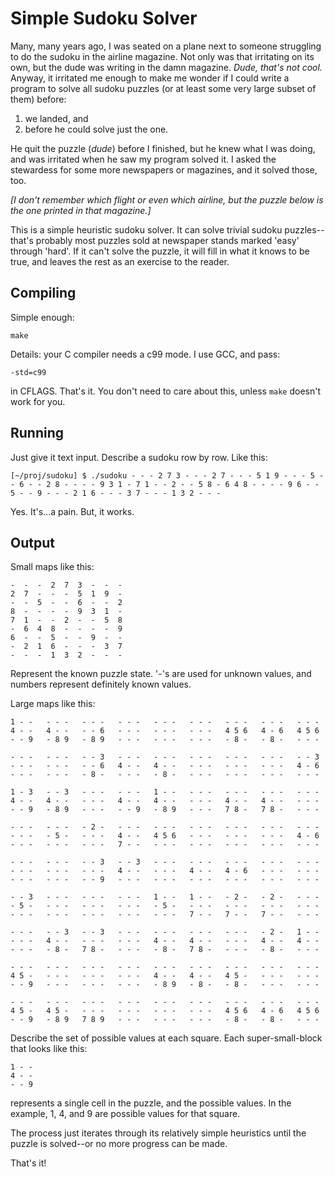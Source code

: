 Simple Sudoku Solver
=

Many, many years ago, I was seated on a plane next to someone struggling to do
the sudoku in the airline magazine. Not only was that irritating on its own, but
the dude was writing in the damn magazine. *Dude, that's not cool.* Anyway, it
irritated me enough to make me wonder if I could write a program to solve all
sudoku puzzles (or at least some very large subset of them) before:

1) we landed, and
2) before he could solve just the one.

He quit the puzzle (*dude*) before I finished, but he knew what I was doing, and
was irritated when he saw my program solved it. I asked the stewardess for some
more newspapers or magazines, and it solved those, too.

*\[I don't remember which flight or even which airline, but the puzzle below is
the one printed in that magazine.\]*

This is a simple heuristic sudoku solver. It can solve trivial sudoku
puzzles--that's probably most puzzles sold at newspaper stands marked 'easy'
through 'hard'. If it can't solve the puzzle, it will fill in what it knows to
be true, and leaves the rest as an exercise to the reader.

Compiling
-
Simple enough:

	make

Details: your C compiler needs a c99 mode. I use GCC, and pass:

	-std=c99

in CFLAGS. That's it. You don't need to care about this, unless `make`
doesn't work for you.

Running
-
Just give it text input. Describe a sudoku row by row. Like this:

	[~/proj/sudoku] $ ./sudoku - - - 2 7 3 - - - 2 7 - - - 5 1 9 - - - 5 - - 6 - - 2 8 - - - - 9 3 1 - 7 1 - - 2 - - 5 8 - 6 4 8 - - - - 9 6 - - 5 - - 9 - - - 2 1 6 - - - 3 7 - - - 1 3 2 - - -

Yes. It's...a pain. But, it works.

Output
-
Small maps like this:

	-  -  -  2  7  3  -  -  -  
	2  7  -  -  -  5  1  9  -  
	-  -  5  -  -  6  -  -  2  
	8  -  -  -  -  9  3  1  -  
	7  1  -  -  2  -  -  5  8  
	-  6  4  8  -  -  -  -  9  
	6  -  -  5  -  -  9  -  -  
	-  2  1  6  -  -  -  3  7  
	-  -  -  1  3  2  -  -  -

Represent the known puzzle state.  '-'s are used for unknown values, and numbers
represent definitely known values.

Large maps like this:

	1 - -   - - -   - - -   - - -   - - -   - - -   - - -   - - -   - - -   
	4 - -   4 - -   - - 6   - - -   - - -   - - -   4 5 6   4 - 6   4 5 6   
	- - 9   - 8 9   - 8 9   - - -   - - -   - - -   - 8 -   - 8 -   - - -   
	
	- - -   - - -   - - 3   - - -   - - -   - - -   - - -   - - -   - - 3   
	- - -   - - -   - - 6   4 - -   4 - -   - - -   - - -   - - -   4 - 6   
	- - -   - - -   - 8 -   - - -   - 8 -   - - -   - - -   - - -   - - -   
	
	1 - 3   - - 3   - - -   - - -   1 - -   - - -   - - -   - - -   - - -   
	4 - -   4 - -   - - -   4 - -   4 - -   - - -   4 - -   4 - -   - - -   
	- - 9   - 8 9   - - -   - - 9   - 8 9   - - -   7 8 -   7 8 -   - - -   
	
	- - -   - - -   - 2 -   - - -   - - -   - - -   - - -   - - -   - - -   
	- - -   - 5 -   - - -   4 - -   4 5 6   - - -   - - -   - - -   4 - 6   
	- - -   - - -   - - -   7 - -   - - -   - - -   - - -   - - -   - - -   
	
	- - -   - - -   - - 3   - - 3   - - -   - - -   - - -   - - -   - - -   
	- - -   - - -   - - -   4 - -   - - -   4 - -   4 - 6   - - -   - - -   
	- - -   - - -   - - 9   - - -   - - -   - - -   - - -   - - -   - - -   
	
	- - 3   - - -   - - -   - - -   1 - -   1 - -   - 2 -   - 2 -   - - -   
	- 5 -   - - -   - - -   - - -   - 5 -   - - -   - - -   - - -   - - -   
	- - -   - - -   - - -   - - -   - - -   7 - -   7 - -   7 - -   - - -   
	
	- - -   - - 3   - - 3   - - -   - - -   - - -   - - -   - 2 -   1 - -   
	- - -   4 - -   - - -   - - -   4 - -   4 - -   - - -   4 - -   4 - -   
	- - -   - 8 -   7 8 -   - - -   - 8 -   7 8 -   - - -   - 8 -   - - -   
	
	- - -   - - -   - - -   - - -   - - -   - - -   - - -   - - -   - - -   
	4 5 -   - - -   - - -   - - -   4 - -   4 - -   4 5 -   - - -   - - -   
	- - 9   - - -   - - -   - - -   - 8 9   - 8 -   - 8 -   - - -   - - -   
	
	- - -   - - -   - - -   - - -   - - -   - - -   - - -   - - -   - - -   
	4 5 -   4 5 -   - - -   - - -   - - -   - - -   4 5 6   4 - 6   4 5 6   
	- - 9   - 8 9   7 8 9   - - -   - - -   - - -   - 8 -   - 8 -   - - -   

Describe the set of possible values at each square. Each super-small-block that
looks like this:

	1 - -
	4 - -
	- - 9

represents a single cell in the puzzle, and the possible values. In the example,
1, 4, and 9 are possible values for that square.

The process just iterates through its relatively simple heuristics until the
puzzle is solved--or no more progress can be made.

That's it!
